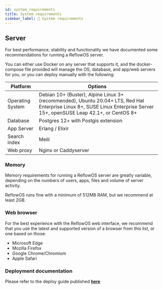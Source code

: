 ```yaml
---
id: system_requirements
title: System requirements
sidebar_label: 🔨 System requirements
---
```


## Server
For best performance, stability and functionality we have documented some recommendations for running a ReflowOS server.

You can either use Docker on any server that supports it, and the docker-compose file provided will manage the OS, database, and app/web servers for you, or you can deploy manually with the following:

| Platform |	Options|
| -- | -- |
| Operating System | Debian 10+ (Buster),  Alpine Linux 3+ (recommended), Ubuntu 20.04+ LTS, Red Hat Enterprise Linux 8+, SUSE Linux Enterprise Server 15+, openSUSE Leap 42.1+, or CentOS 8+ |
| Database	|  Postgres 12+ with Postgis extension |
| App Server | Erlang / Elixir
| Search index | Meili
| Web proxy	 | Nginx or Caddyserver


### Memory
Memory requirements for running a ReflowOS server are greatly variable, depending on the numbers of users, apps, files and volume of server activity.

ReflowOS runs fine with a minimum of 512MB RAM, but we recommend at least 2GB.


### Web browser
For the best experience with the ReflowOS web interface, we recommend that you use the latest and supported version of a browser from this list, or one based on those:

- Microsoft Edge
- Mozilla Firefox
- Google Chrome/Chromium
- Apple Safari


### Deployment documentation
Please refer to the deploy guide published **[here](https://github.com/dyne/zenpub/blob/flavour/zenpub/DEPLOY.md)**

